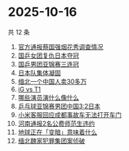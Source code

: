 # 2025-10-16

共 12 条

<!-- BEGIN -->
<!-- 最后更新时间 Thu Oct 16 2025 00:23:15 GMT+0800 (China Standard Time) -->

1. [官方通报蔡国强烟花秀调查情况](https://www.zhihu.com/search?q=%E5%AE%98%E6%96%B9%E9%80%9A%E6%8A%A5%E8%94%A1%E5%9B%BD%E5%BC%BA%E7%83%9F%E8%8A%B1%E7%A7%80%E8%B0%83%E6%9F%A5%E6%83%85%E5%86%B5)
1. [国乒女团复仇日本夺冠](https://www.zhihu.com/search?q=%E5%9B%BD%E4%B9%92%E5%A5%B3%E5%9B%A2%E5%A4%8D%E4%BB%87%E6%97%A5%E6%9C%AC%E5%A4%BA%E5%86%A0)
1. [国乒男团亚锦赛三连冠](https://www.zhihu.com/search?q=%E5%9B%BD%E4%B9%92%E7%94%B7%E5%9B%A2%E4%BA%9A%E9%94%A6%E8%B5%9B%E4%B8%89%E8%BF%9E%E5%86%A0)
1. [日本队集体凝固](https://www.zhihu.com/search?q=%E6%97%A5%E6%9C%AC%E9%98%9F%E9%9B%86%E4%BD%93%E5%87%9D%E5%9B%BA)
1. [缅北一个中国人卖30多万](https://www.zhihu.com/search?q=%E7%BC%85%E5%8C%97%E4%B8%80%E4%B8%AA%E4%B8%AD%E5%9B%BD%E4%BA%BA%E5%8D%9630%E5%A4%9A%E4%B8%87)
1. [iG vs T1](https://www.zhihu.com/search?q=iG%20vs%20T1)
1. [哪些演员演什么像什么](https://www.zhihu.com/search?q=%E5%93%AA%E4%BA%9B%E6%BC%94%E5%91%98%E6%BC%94%E4%BB%80%E4%B9%88%E5%83%8F%E4%BB%80%E4%B9%88)
1. [乒乓球亚锦赛男团中国3:2日本](https://www.zhihu.com/search?q=%E4%B9%92%E4%B9%93%E7%90%83%E4%BA%9A%E9%94%A6%E8%B5%9B%E7%94%B7%E5%9B%A2%E4%B8%AD%E5%9B%BD3%3A2%E6%97%A5%E6%9C%AC)
1. [小米客服回应成都事故车无法打开车门](https://www.zhihu.com/search?q=%E5%B0%8F%E7%B1%B3%E5%AE%A2%E6%9C%8D%E5%9B%9E%E5%BA%94%E6%88%90%E9%83%BD%E4%BA%8B%E6%95%85%E8%BD%A6%E6%97%A0%E6%B3%95%E6%89%93%E5%BC%80%E8%BD%A6%E9%97%A8)
1. [河南通报2名公费师范生违约](https://www.zhihu.com/search?q=%E6%B2%B3%E5%8D%97%E9%80%9A%E6%8A%A52%E5%90%8D%E5%85%AC%E8%B4%B9%E5%B8%88%E8%8C%83%E7%94%9F%E8%BF%9D%E7%BA%A6)
1. [地球正在「变暗」意味着什么](https://www.zhihu.com/search?q=%E5%9C%B0%E7%90%83%E6%AD%A3%E5%9C%A8%E3%80%8C%E5%8F%98%E6%9A%97%E3%80%8D%E6%84%8F%E5%91%B3%E7%9D%80%E4%BB%80%E4%B9%88)
1. [缅北魏家犯罪集团案侦破](https://www.zhihu.com/search?q=%E7%BC%85%E5%8C%97%E9%AD%8F%E5%AE%B6%E7%8A%AF%E7%BD%AA%E9%9B%86%E5%9B%A2%E6%A1%88%E4%BE%A6%E7%A0%B4)

<!-- END -->
